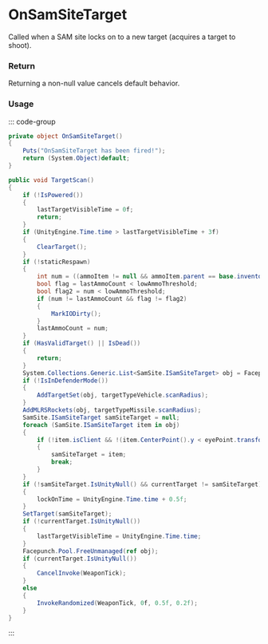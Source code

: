 <Badge type="danger" text="Carbon Compatible"/><Badge type="warning" text="Oxide Compatible"/>
# OnSamSiteTarget
Called when a SAM site locks on to a new target (acquires a target to shoot).
### Return
Returning a non-null value cancels default behavior.

### Usage
::: code-group
```csharp [Example]
private object OnSamSiteTarget()
{
	Puts("OnSamSiteTarget has been fired!");
	return (System.Object)default;
}
```
```csharp [Source — Assembly-CSharp @ SamSite]
public void TargetScan()
{
	if (!IsPowered())
	{
		lastTargetVisibleTime = 0f;
		return;
	}
	if (UnityEngine.Time.time > lastTargetVisibleTime + 3f)
	{
		ClearTarget();
	}
	if (!staticRespawn)
	{
		int num = ((ammoItem != null && ammoItem.parent == base.inventory) ? ammoItem.amount : 0);
		bool flag = lastAmmoCount < lowAmmoThreshold;
		bool flag2 = num < lowAmmoThreshold;
		if (num != lastAmmoCount && flag != flag2)
		{
			MarkIODirty();
		}
		lastAmmoCount = num;
	}
	if (HasValidTarget() || IsDead())
	{
		return;
	}
	System.Collections.Generic.List<SamSite.ISamSiteTarget> obj = Facepunch.Pool.Get<System.Collections.Generic.List<SamSite.ISamSiteTarget>>();
	if (!IsInDefenderMode())
	{
		AddTargetSet(obj, targetTypeVehicle.scanRadius);
	}
	AddMLRSRockets(obj, targetTypeMissile.scanRadius);
	SamSite.ISamSiteTarget samSiteTarget = null;
	foreach (SamSite.ISamSiteTarget item in obj)
	{
		if (!item.isClient && !(item.CenterPoint().y < eyePoint.transform.position.y) && item.IsVisible(eyePoint.transform.position, item.SAMTargetType.scanRadius * 2f) && item.IsValidSAMTarget(staticRespawn))
		{
			samSiteTarget = item;
			break;
		}
	}
	if (!samSiteTarget.IsUnityNull() && currentTarget != samSiteTarget)
	{
		lockOnTime = UnityEngine.Time.time + 0.5f;
	}
	SetTarget(samSiteTarget);
	if (!currentTarget.IsUnityNull())
	{
		lastTargetVisibleTime = UnityEngine.Time.time;
	}
	Facepunch.Pool.FreeUnmanaged(ref obj);
	if (currentTarget.IsUnityNull())
	{
		CancelInvoke(WeaponTick);
	}
	else
	{
		InvokeRandomized(WeaponTick, 0f, 0.5f, 0.2f);
	}
}

```
:::
